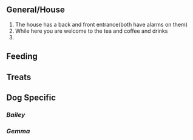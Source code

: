 ```toc
```

## General/House

1. The house has a back and front entrance(both have alarms on them)
2. While here you are welcome to the tea and coffee and drinks
3. 

## Feeding


## Treats


## Dog Specific

### *Bailey*


### *Gemma*
